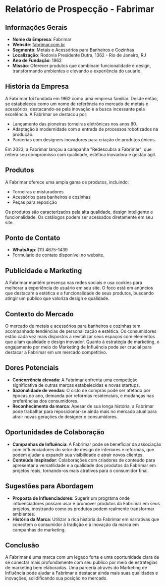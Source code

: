 # Relatório de Prospecção - Fabrimar

## Informações Gerais
- **Nome da Empresa**: Fabrimar
- **Website**: [fabrimar.com.br](http://fabrimar.com.br)
- **Segmento**: Metais e Acessórios para Banheiros e Cozinhas
- **Localização**: Rodovia Presidente Dutra, 1362 - Rio de Janeiro, RJ
- **Ano de Fundação**: 1962
- **Missão**: Oferecer produtos que combinam funcionalidade e design, transformando ambientes e elevando a experiência do usuário.

## História da Empresa
A Fabrimar foi fundada em 1962 como uma empresa familiar. Desde então, se estabeleceu como um nome de referência no mercado de metais e acessórios, destacando-se pela inovação e a busca incessante pela excelência. A Fabrimar se destacou por:
- Lançamento das pioneiras torneiras eletrônicas nos anos 80.
- Adaptação à modernidade com a entrada de processos robotizados na produção.
- Parcerias com designers inovadores para criação de produtos únicos.

Em 2023, a Fabrimar lançou a campanha "Redescubra a Fabrimar", que reitera seu compromisso com qualidade, estética inovadora e gestão ágil.

## Produtos
A Fabrimar oferece uma ampla gama de produtos, incluindo:
- Torneiras e misturadores
- Acessórios para banheiros e cozinhas
- Peças para reposição

Os produtos são caracterizados pela alta qualidade, design inteligente e funcionalidade. Os catálogos podem ser acessados diretamente em seu site.

## Ponto de Contato
- **WhatsApp**: (11) 4675-1439
- Formulário de contato disponível no website.

## Publicidade e Marketing
A Fabrimar mantém presença nas redes sociais e usa cookies para melhorar a experiência do usuário em seu site. O foco está em anúncios que destacam a estética e a funcionalidade de seus produtos, buscando atingir um público que valoriza design e qualidade.

## Contexto do Mercado
O mercado de metais e acessórios para banheiros e cozinhas tem acompanhado tendências de personalização e estética. Os consumidores estão cada vez mais dispostos a revitalizar seus espaços com elementos que aliam qualidade e design inovador. Quanto à estratégia de marketing, o engajamento por meio do Marketing de Influência pode ser crucial para destacar a Fabrimar em um mercado competitivo.

## Dores Potenciais
- **Concorrência elevada**: A Fabrimar enfrenta uma competição significativa de outras marcas estabelecidas e novas startups.
- **Sazonalidade de vendas**: O ciclo de compras pode ser afetado por épocas do ano, demanda por reformas residenciais, e mudanças nas preferências dos consumidores.
- **Reconhecimento da marca**: Apesar de sua longa história, a Fabrimar pode trabalhar para reposicionar-se ainda mais no mercado atual para atrair novas gerações de designer e consumidores.

## Oportunidades de Colaboração
- **Campanhas de Influência**: A Fabrimar pode se beneficiar da associação com influenciadores do setor de design de interiores e reformas, que podem ajudar a expandir sua visibilidade e atrair novos clientes.
- **Conteúdo Inspirador**: Colaborações com criadores de conteúdo para apresentar a versatilidade e a qualidade dos produtos da Fabrimar em projetos reais, tornando-os mais atrativos para o consumidor final.

## Sugestões para Abordagem
- **Proposta de Influenciadores**: Sugerir um programa onde influenciadores possam usar e promover produtos da Fabrimar em seus projetos, mostrando como os produtos podem realmente transformar ambientes.
- **História da Marca**: Utilizar a rica história da Fabrimar em narrativas que conectem o consumidor à tradição e à inovação da marca em campanhas de marketing.

## Conclusão
A Fabrimar é uma marca com um legado forte e uma oportunidade clara de se conectar mais profundamente com seu público por meio de estratégias de marketing bem elaboradas. Uma parceria através do Marketing de Influência pode ajudar a Fabrimar a destacar ainda mais suas qualidades e inovações, solidificando sua posição no mercado.